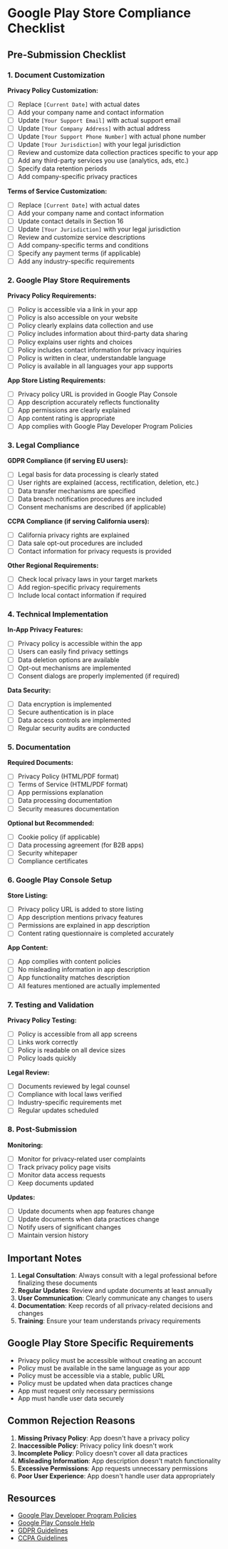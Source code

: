 # Google Play Store Compliance Checklist

## Pre-Submission Checklist

### 1. Document Customization

**Privacy Policy Customization:**
- [ ] Replace `[Current Date]` with actual dates
- [ ] Add your company name and contact information
- [ ] Update `[Your Support Email]` with actual support email
- [ ] Update `[Your Company Address]` with actual address
- [ ] Update `[Your Support Phone Number]` with actual phone number
- [ ] Update `[Your Jurisdiction]` with your legal jurisdiction
- [ ] Review and customize data collection practices specific to your app
- [ ] Add any third-party services you use (analytics, ads, etc.)
- [ ] Specify data retention periods
- [ ] Add company-specific privacy practices

**Terms of Service Customization:**
- [ ] Replace `[Current Date]` with actual dates
- [ ] Add your company name and contact information
- [ ] Update contact details in Section 16
- [ ] Update `[Your Jurisdiction]` with your legal jurisdiction
- [ ] Review and customize service descriptions
- [ ] Add company-specific terms and conditions
- [ ] Specify any payment terms (if applicable)
- [ ] Add any industry-specific requirements

### 2. Google Play Store Requirements

**Privacy Policy Requirements:**
- [ ] Policy is accessible via a link in your app
- [ ] Policy is also accessible on your website
- [ ] Policy clearly explains data collection and use
- [ ] Policy includes information about third-party data sharing
- [ ] Policy explains user rights and choices
- [ ] Policy includes contact information for privacy inquiries
- [ ] Policy is written in clear, understandable language
- [ ] Policy is available in all languages your app supports

**App Store Listing Requirements:**
- [ ] Privacy policy URL is provided in Google Play Console
- [ ] App description accurately reflects functionality
- [ ] App permissions are clearly explained
- [ ] App content rating is appropriate
- [ ] App complies with Google Play Developer Program Policies

### 3. Legal Compliance

**GDPR Compliance (if serving EU users):**
- [ ] Legal basis for data processing is clearly stated
- [ ] User rights are explained (access, rectification, deletion, etc.)
- [ ] Data transfer mechanisms are specified
- [ ] Data breach notification procedures are included
- [ ] Consent mechanisms are described (if applicable)

**CCPA Compliance (if serving California users):**
- [ ] California privacy rights are explained
- [ ] Data sale opt-out procedures are included
- [ ] Contact information for privacy requests is provided

**Other Regional Requirements:**
- [ ] Check local privacy laws in your target markets
- [ ] Add region-specific privacy requirements
- [ ] Include local contact information if required

### 4. Technical Implementation

**In-App Privacy Features:**
- [ ] Privacy policy is accessible within the app
- [ ] Users can easily find privacy settings
- [ ] Data deletion options are available
- [ ] Opt-out mechanisms are implemented
- [ ] Consent dialogs are properly implemented (if required)

**Data Security:**
- [ ] Data encryption is implemented
- [ ] Secure authentication is in place
- [ ] Data access controls are implemented
- [ ] Regular security audits are conducted

### 5. Documentation

**Required Documents:**
- [ ] Privacy Policy (HTML/PDF format)
- [ ] Terms of Service (HTML/PDF format)
- [ ] App permissions explanation
- [ ] Data processing documentation
- [ ] Security measures documentation

**Optional but Recommended:**
- [ ] Cookie policy (if applicable)
- [ ] Data processing agreement (for B2B apps)
- [ ] Security whitepaper
- [ ] Compliance certificates

### 6. Google Play Console Setup

**Store Listing:**
- [ ] Privacy policy URL is added to store listing
- [ ] App description mentions privacy features
- [ ] Permissions are explained in app description
- [ ] Content rating questionnaire is completed accurately

**App Content:**
- [ ] App complies with content policies
- [ ] No misleading information in app description
- [ ] App functionality matches description
- [ ] All features mentioned are actually implemented

### 7. Testing and Validation

**Privacy Policy Testing:**
- [ ] Policy is accessible from all app screens
- [ ] Links work correctly
- [ ] Policy is readable on all device sizes
- [ ] Policy loads quickly

**Legal Review:**
- [ ] Documents reviewed by legal counsel
- [ ] Compliance with local laws verified
- [ ] Industry-specific requirements met
- [ ] Regular updates scheduled

### 8. Post-Submission

**Monitoring:**
- [ ] Monitor for privacy-related user complaints
- [ ] Track privacy policy page visits
- [ ] Monitor data access requests
- [ ] Keep documents updated

**Updates:**
- [ ] Update documents when app features change
- [ ] Update documents when data practices change
- [ ] Notify users of significant changes
- [ ] Maintain version history

## Important Notes

1. **Legal Consultation**: Always consult with a legal professional before finalizing these documents
2. **Regular Updates**: Review and update documents at least annually
3. **User Communication**: Clearly communicate any changes to users
4. **Documentation**: Keep records of all privacy-related decisions and changes
5. **Training**: Ensure your team understands privacy requirements

## Google Play Store Specific Requirements

- Privacy policy must be accessible without creating an account
- Policy must be available in the same language as your app
- Policy must be accessible via a stable, public URL
- Policy must be updated when data practices change
- App must request only necessary permissions
- App must handle user data securely

## Common Rejection Reasons

1. **Missing Privacy Policy**: App doesn't have a privacy policy
2. **Inaccessible Policy**: Privacy policy link doesn't work
3. **Incomplete Policy**: Policy doesn't cover all data practices
4. **Misleading Information**: App description doesn't match functionality
5. **Excessive Permissions**: App requests unnecessary permissions
6. **Poor User Experience**: App doesn't handle user data appropriately

## Resources

- [Google Play Developer Program Policies](https://play.google.com/about/developer-content-policy/)
- [Google Play Console Help](https://support.google.com/googleplay/android-developer)
- [GDPR Guidelines](https://gdpr.eu/)
- [CCPA Guidelines](https://oag.ca.gov/privacy/ccpa) 
